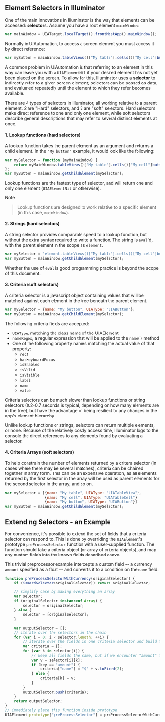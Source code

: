 Element Selectors in Illuminator
--------------------------------

One of the main innovations in Illuminator is the way that elements can be accessed: **selector**s.  Assume you have a root element `mainWindow`:

```javascript
var mainWindow = UIATarget.localTarget().frontMostApp().mainWindow();
```

Normally in UIAutomation, to access a screen element you must access it by direct reference:

```javascript
var myButton = mainWindow.tableViews()["My table"].cells()["My cell"]buttons()["My button"];
```

A common problem in UIAutomation is that referring to an element in this way can leave you with a `UIAElementNil` if your desired element has not yet been placed on the screen.  To allow for this, Illuminator uses a **selector** to indirectly refer to a given screen element; selectors can be passed as data, and evaluated repeatedly until the element to which they refer becomes available.

There are 4 types of selectors in Illuminator, all working relative to a parent element.  2 are "Hard" selectors, and 2 are "soft" selectors.  Hard selectors make direct reference to one and only one element, while soft selectors describe general descriptions that may refer to several distinct elements at once.

#### 1. Lookup functions (hard selectors)

A lookup function takes the parent element as an argument and returns a child element.  In the `"My button"` example, it would look like the following:

```javascript
var mySelector = function (myMainWindow) {
    return myMainWindow.tableViews()["My table"].cells()["My cell"]buttons()["My button"];
};
var myButton = mainWindow.getChildElement(mySelector);
```

Lookup functions are the fastest type of selector, and will return one and only one element (`UIAElementNil` or otherwise).

Note
> Lookup functions are designed to work relative to a specific element (in this case, `mainWindow`).


#### 2. Strings (hard selectors)

A string selector provides comparable speed to a lookup function, but without the extra syntax required to write a function.  The string is `eval`'d, with the parent element in the scope as `element`.

```javascript
var mySelector = 'element.tableViews()["My table"].cells()["My cell"]buttons()["My button"]';
var myButton = mainWindow.getChildElement(mySelector);
```

Whether the use of `eval` is good programming practice is beyond the scope of this document.


#### 3. Criteria (soft selectors)

A criteria selector is a javascript object containing values that will be matched against each element in the tree beneath the parent element.  

```javascript
var mySelector = {name: "My button", UIAType: "UIAButton"};
var myButton = mainWindow.getChildElement(mySelector);
```

The following criteria fields are accepted:

* `UIAType`, matching the class name of the UIAElement
* `nameRegex`, a regular expression that will be applied to the `name()` method
* One of the following property names matching the actual value of that property:
    * `rect`
    * `hasKeyboardFocus`
    * `isEnabled`
    * `isValid`
    * `isVisible`
    * `label`
    * `name`
    * `value`

Criteria selectors can be much slower than lookup functions or string selectors (0.2-0.7 seconds is typical, depending on how many elements are in the tree), but have the advantage of being resilient to any changes in the app's element hierarchy.

Unlike lookup functions or strings, selectors can return multiple elements, or none.   Because of the relatively costly access time, Illuminator logs to the console the direct references to any elements found by evaluating a selector.


#### 4. Criteria Arrays (soft selectors)

To help constrain the number of elements returned by a critera selector (in cases where there may be several matches), criteria can be chained together in array form.  This can be an expensive operation, as all elements returned by the first selector in the array will be used as parent elements for the second selector in the array, and so on.

```javascript
var mySelector = [{name: "My table", UIAType: "UIATableView"},
                  {name: "My cell", UIAType: "UIATableCell"},
                  {name: "My button", UIAType: "UIAButton"}];
var myButton = mainWindow.getChildElement(mySelector);
```

Extending Selectors - an Example
------------------------------------

For convenience, it's possible to extend the set of fields that a criteria selector can respond to.  This is done by overriding the `UIAElement`'s prototype `preProcessSelector` function with a user-supplied function.  The function should take a criteria object (or array of criteria objects), and map any custom fields into the known fields described above.

This trivial preprocessor example intercepts a custom field -- a currency `amount` specified as a float -- and converts it to a condition on the `name` field.

```javascript
function preProcessSelectorWithCurrency(originalSelector) {
    if (isHardSelector(originalSelector)) return originalSelector;

    // simplify case by making everything an array
    var selector;
    if (originalSelector instanceof Array) {
        selector = originalSelector;
    } else {
        selector = [originalSelector];
    }

    var outputSelector = [];
    // iterate over the selectors in the chain
    for (var i = 0; i < selector.length; ++i) {
        // iterate over the fields in one criteria selector and build the modified criteria
        var criteria = {};
        for (var k in selector[i]) {
            // keep all fields the same, but if we encounter "amount" then convert it
            var v = selector[i][k];
            if (key == "amount") {
                criteria["name"] = "$" + v.toFixed(2);
            } else {
                criteria[k] = v;
            }
        }
        outputSelector.push(criteria);
    }
    return outputSelector;
}
// immediately place this function inside prototype
UIAElement.prototype["preProcessSelector"] = preProcessSelectorWithCurrency;
```